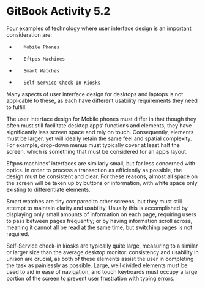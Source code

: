 # GitBook Activity 5.2

Four examples of technology where user interface design is an important consideration are:

-        Mobile Phones

-        Eftpos Machines

-        Smart Watches

-        Self-Service Check-In Kiosks

Many aspects of user interface design for desktops and laptops is not applicable to these, as each have different usability requirements they need to fulfill.

The user interface design for Mobile phones must differ in that though they often must still facilitate desktop apps’ functions and elements, they have significantly less screen space and rely on touch. Consequently, elements must be larger, yet will ideally retain the same feel and spatial complexity. For example, drop-down menus must typically cover at least half the screen, which is something that must be considered for an app’s layout.

Eftpos machines’ interfaces are similarly small, but far less concerned with optics. In order to process a transaction as efficiently as possible, the design must be consistent and clear. For these reasons, almost all space on the screen will be taken up by buttons or information, with white space only existing to differentiate elements.

Smart watches are tiny compared to other screens, but they must still attempt to maintain clarity and usability. Usually this is accomplished by displaying only small amounts of information on each page, requiring users to pass between pages frequently; or by having information scroll across, meaning it cannot all be read at the same time, but switching pages is not required.

Self-Service check-in kiosks are typically quite large, measuring to a similar or larger size than the average desktop monitor. consistency and usability in unison are crucial, as both of these elements assist the user in completing the task as painlessly as possible. Large, well divided elements must be used to aid in ease of navigation, and touch keyboards must occupy a large portion of the screen to prevent user frustration with typing errors.

